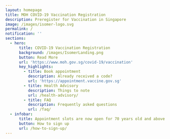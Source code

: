 ```yaml
---
layout: homepage
title: MOH COVID-19 Vaccination Registration
description: Preregister for Vaccination in Singapore
image: /images/isomer-logo.svg
permalink: /
notification: ''
sections:
  - hero:
      title: COVID-19 Vaccination Registration
      background: /images/IsomerLanding.png
      button: Read More
      url: 'https://www.moh.gov.sg/covid-19/vaccination'
      key_highlights:
        - title: Book appointment
          description: Already received a code?
          url: 'https://appointment.vaccine.gov.sg'
        - title: Health Advisory
          description: Things to note
          url: /health-advisory/
        - title: FAQ
          description: Frequently asked questions
          url: /faq/
  - infobar:
      title: Appointment slots are now open for 70 years old and above.
      button: How to sign up
      url: /how-to-sign-up/
---
```

